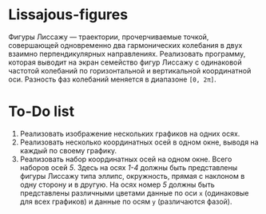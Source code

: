# Lissajous-figures
Фигуры Лиссажу — траектории, прочерчиваемые точкой, совершающей одновременно два гармонических колебания в двух взаимно перпендикулярных направлениях. Реализовать программу, которая выводит на экран семейство фигур Лиссажу с одинаковой частотой колебаний по горизонтальной и вертикальной координатной оси. Разность фаз колебаний меняется в диапазоне `[0, 2π]`. 
# To-Do list
1) Реализовать изображение нескольких графиков на одних осях. 
2) Реализовать несколько координатных осей в одном окне, выводя на каждый по своему графику. 
3) Реализовать набор координатных осей на одном окне. Всего наборов осей _5_. Здесь на осях _1-4_ должны быть представлены фигуры Лиссажу типа эллипс, окружность, прямая с наклоном в одну сторону и в другую. На осях номер _5_ должны быть представлены различными цветами данные по оси `x` (одинаковые для всех графиков) и данные по осям `y` (различаются фазой).
